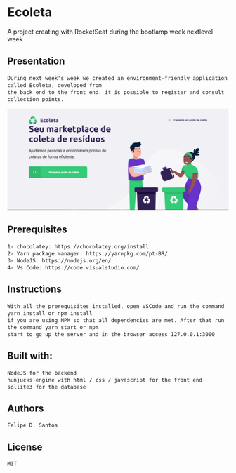 # Ecoleta
A project creating with RocketSeat during the bootlamp week nextlevel week

## Presentation
    During next week's week we created an environment-friendly application called Ecoleta, developed from
    the back end to the front end. it is possible to register and consult collection points.
    
<img src='https://github.com/lycan-nt/Ecoleta/blob/master/Ecoleta.PNG'>

## Prerequisites
    1- chocolatey: https://chocolatey.org/install
    2- Yarn package manager: https://yarnpkg.com/pt-BR/
    3- NodeJS: https://nodejs.org/en/
    4- Vs Code: https://code.visualstudio.com/
    
## Instructions  
    With all the prerequisites installed, open VSCode and run the command yarn install or npm install
    if you are using NPM so that all dependencies are met. After that run the command yarn start or npm
    start to go up the server and in the browser access 127.0.0.1:3000
    

## Built with:
    NodeJS for the backend
    nunjucks-engine with html / css / javascript for the front end
    sqllite3 for the database

## Authors
    Felipe D. Santos
    

## License
    MIT
